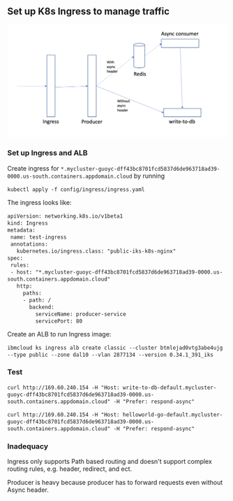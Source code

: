 ## Set up K8s Ingress to manage traffic

![Object model](./ingress.png)

### Set up Ingress and ALB

Create ingress for `*.mycluster-guoyc-dff43bc8701fcd5837d6de963718ad39-0000.us-south.containers.appdomain.cloud` by running
```
kubectl apply -f config/ingress/ingress.yaml
```

The ingress looks like:
```
apiVersion: networking.k8s.io/v1beta1
kind: Ingress
metadata:
 name: test-ingress
 annotations:
   kubernetes.io/ingress.class: "public-iks-k8s-nginx"
spec:
 rules:
 - host: "*.mycluster-guoyc-dff43bc8701fcd5837d6de963718ad39-0000.us-south.containers.appdomain.cloud"
   http:
     paths:
     - path: /
       backend:
         serviceName: producer-service
         servicePort: 80
```

Create an ALB to run Ingress image:
```
ibmcloud ks ingress alb create classic --cluster btmlejad0vtg3abe4ujg --type public --zone dal10 --vlan 2877134 --version 0.34.1_391_iks
```


### Test

```
curl http://169.60.240.154 -H "Host: write-to-db-default.mycluster-guoyc-dff43bc8701fcd5837d6de963718ad39-0000.us-south.containers.appdomain.cloud" -H "Prefer: respond-async"
```

```
curl http://169.60.240.154 -H "Host: helloworld-go-default.mycluster-guoyc-dff43bc8701fcd5837d6de963718ad39-0000.us-south.containers.appdomain.cloud" -H "Prefer: respond-async"
```

### Inadequacy

Ingress only supports Path based routing and doesn't support complex routing rules, e.g. header, redirect, and ect.

Producer is heavy because producer has to forward requests even without Async header.